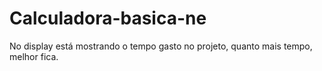 # Calculadora-basica-ne
No display está mostrando o tempo gasto no projeto, quanto mais tempo, melhor fica.
